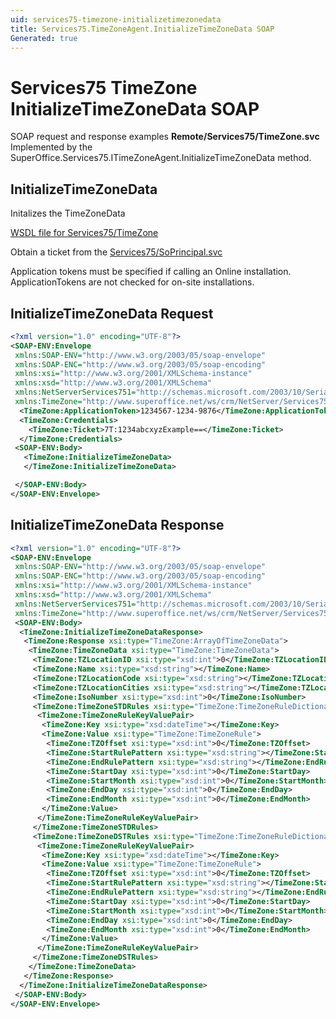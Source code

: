 ```yaml
---
uid: services75-timezone-initializetimezonedata
title: Services75.TimeZoneAgent.InitializeTimeZoneData SOAP
Generated: true
---
```


# Services75 TimeZone InitializeTimeZoneData SOAP

SOAP request and response examples **Remote/Services75/TimeZone.svc**
Implemented by the <see cref="M:SuperOffice.Services75.ITimeZoneAgent.InitializeTimeZoneData">SuperOffice.Services75.ITimeZoneAgent.InitializeTimeZoneData</see> method.

## InitializeTimeZoneData

Initalizes the TimeZoneData




[WSDL file for Services75/TimeZone](../Services75-TimeZone.md)

Obtain a ticket from the [Services75/SoPrincipal.svc](../SoPrincipal/SoPrincipal.md)

Application tokens must be specified if calling an Online installation. ApplicationTokens are not checked for on-site installations.

## InitializeTimeZoneData Request

```xml
<?xml version="1.0" encoding="UTF-8"?>
<SOAP-ENV:Envelope
 xmlns:SOAP-ENV="http://www.w3.org/2003/05/soap-envelope"
 xmlns:SOAP-ENC="http://www.w3.org/2003/05/soap-encoding"
 xmlns:xsi="http://www.w3.org/2001/XMLSchema-instance"
 xmlns:xsd="http://www.w3.org/2001/XMLSchema"
 xmlns:NetServerServices751="http://schemas.microsoft.com/2003/10/Serialization/"
 xmlns:TimeZone="http://www.superoffice.net/ws/crm/NetServer/Services75">
  <TimeZone:ApplicationToken>1234567-1234-9876</TimeZone:ApplicationToken>
  <TimeZone:Credentials>
    <TimeZone:Ticket>7T:1234abcxyzExample==</TimeZone:Ticket>
  </TimeZone:Credentials>
 <SOAP-ENV:Body>
   <TimeZone:InitializeTimeZoneData>
   </TimeZone:InitializeTimeZoneData>

 </SOAP-ENV:Body>
</SOAP-ENV:Envelope>

```


## InitializeTimeZoneData Response

```xml
<?xml version="1.0" encoding="UTF-8"?>
<SOAP-ENV:Envelope
 xmlns:SOAP-ENV="http://www.w3.org/2003/05/soap-envelope"
 xmlns:SOAP-ENC="http://www.w3.org/2003/05/soap-encoding"
 xmlns:xsi="http://www.w3.org/2001/XMLSchema-instance"
 xmlns:xsd="http://www.w3.org/2001/XMLSchema"
 xmlns:NetServerServices751="http://schemas.microsoft.com/2003/10/Serialization/"
 xmlns:TimeZone="http://www.superoffice.net/ws/crm/NetServer/Services75">
 <SOAP-ENV:Body>
  <TimeZone:InitializeTimeZoneDataResponse>
   <TimeZone:Response xsi:type="TimeZone:ArrayOfTimeZoneData">
    <TimeZone:TimeZoneData xsi:type="TimeZone:TimeZoneData">
     <TimeZone:TZLocationID xsi:type="xsd:int">0</TimeZone:TZLocationID>
     <TimeZone:Name xsi:type="xsd:string"></TimeZone:Name>
     <TimeZone:TZLocationCode xsi:type="xsd:string"></TimeZone:TZLocationCode>
     <TimeZone:TZLocationCities xsi:type="xsd:string"></TimeZone:TZLocationCities>
     <TimeZone:IsoNumber xsi:type="xsd:int">0</TimeZone:IsoNumber>
     <TimeZone:TimeZoneSTDRules xsi:type="TimeZone:TimeZoneRuleDictionary">
      <TimeZone:TimeZoneRuleKeyValuePair>
       <TimeZone:Key xsi:type="xsd:dateTime"></TimeZone:Key>
       <TimeZone:Value xsi:type="TimeZone:TimeZoneRule">
        <TimeZone:TZOffset xsi:type="xsd:int">0</TimeZone:TZOffset>
        <TimeZone:StartRulePattern xsi:type="xsd:string"></TimeZone:StartRulePattern>
        <TimeZone:EndRulePattern xsi:type="xsd:string"></TimeZone:EndRulePattern>
        <TimeZone:StartDay xsi:type="xsd:int">0</TimeZone:StartDay>
        <TimeZone:StartMonth xsi:type="xsd:int">0</TimeZone:StartMonth>
        <TimeZone:EndDay xsi:type="xsd:int">0</TimeZone:EndDay>
        <TimeZone:EndMonth xsi:type="xsd:int">0</TimeZone:EndMonth>
       </TimeZone:Value>
      </TimeZone:TimeZoneRuleKeyValuePair>
     </TimeZone:TimeZoneSTDRules>
     <TimeZone:TimeZoneDSTRules xsi:type="TimeZone:TimeZoneRuleDictionary">
      <TimeZone:TimeZoneRuleKeyValuePair>
       <TimeZone:Key xsi:type="xsd:dateTime"></TimeZone:Key>
       <TimeZone:Value xsi:type="TimeZone:TimeZoneRule">
        <TimeZone:TZOffset xsi:type="xsd:int">0</TimeZone:TZOffset>
        <TimeZone:StartRulePattern xsi:type="xsd:string"></TimeZone:StartRulePattern>
        <TimeZone:EndRulePattern xsi:type="xsd:string"></TimeZone:EndRulePattern>
        <TimeZone:StartDay xsi:type="xsd:int">0</TimeZone:StartDay>
        <TimeZone:StartMonth xsi:type="xsd:int">0</TimeZone:StartMonth>
        <TimeZone:EndDay xsi:type="xsd:int">0</TimeZone:EndDay>
        <TimeZone:EndMonth xsi:type="xsd:int">0</TimeZone:EndMonth>
       </TimeZone:Value>
      </TimeZone:TimeZoneRuleKeyValuePair>
     </TimeZone:TimeZoneDSTRules>
    </TimeZone:TimeZoneData>
   </TimeZone:Response>
  </TimeZone:InitializeTimeZoneDataResponse>
 </SOAP-ENV:Body>
</SOAP-ENV:Envelope>

```

